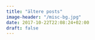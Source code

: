 ```yaml
---
title: "ältere posts"
image-header: "/misc-bg.jpg"
date: 2017-10-22T22:08:24+02:00
draft: false
---
```


